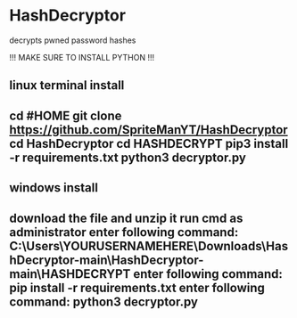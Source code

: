 # HashDecryptor
decrypts pwned password hashes

!!! MAKE SURE TO INSTALL PYTHON !!!

linux terminal install
------------------------------------------------------
cd #HOME
git clone https://github.com/SpriteManYT/HashDecryptor
cd HashDecryptor
cd HASHDECRYPT
pip3 install -r requirements.txt
python3 decryptor.py
------------------------------------------------------

windows install
------------------------------------------------------
download the file and unzip it
run cmd as administrator
enter following command: C:\Users\YOURUSERNAMEHERE\Downloads\HashDecryptor-main\HashDecryptor-main\HASHDECRYPT
enter following command: pip install -r requirements.txt
enter following command: python3 decryptor.py
------------------------------------------------------

